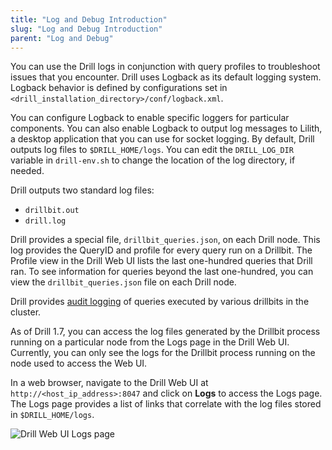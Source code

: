 ```yaml
---
title: "Log and Debug Introduction"
slug: "Log and Debug Introduction"
parent: "Log and Debug"
---
```


You can use the Drill logs in conjunction with query profiles to troubleshoot issues that you encounter. Drill uses Logback as its default logging system. Logback behavior is defined by configurations set in `<drill_installation_directory>/conf/logback.xml`. 

You can configure Logback to enable specific loggers for particular components. You can also enable Logback to output log messages to Lilith, a desktop application that you can use for socket logging. By default, Drill outputs log files to `$DRILL_HOME/logs`. You can edit the `DRILL_LOG_DIR` variable in `drill-env.sh` to change the location of the log directory, if needed.

Drill outputs two standard log files:  

* `drillbit.out`
* `drill.log`

Drill provides a special file, `drillbit_queries.json`, on each Drill node. This log provides the QueryID and profile for every query run on a Drillbit. The Profile view in the Drill Web UI lists the last one-hundred queries that Drill ran. To see information for queries beyond the last one-hundred, you can view the `drillbit_queries.json` file on each Drill node.

Drill provides [audit logging]({{site.baseurl}}/docs/query-audit-logging/) of queries executed by various drillbits in the cluster. 

As of Drill 1.7, you can access the log files generated by the Drillbit process running on a particular node from the Logs page in the Drill Web UI. Currently, you can only see the logs for the Drillbit process running on the node used to access the Web UI.

In a web browser, navigate to the Drill Web UI at `http://<host_ip_address>:8047` and click on **Logs** to access the Logs page. The Logs page provides a list of links that correlate with the log files stored in `$DRILL_HOME/logs`.  

![Drill Web UI Logs page](http://i.imgur.com/HsZ7p1H.png)
 



